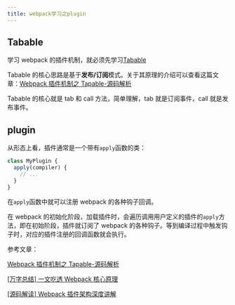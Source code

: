 ```yaml
---
title: webpack学习之plugin
---
```


## Tabable

学习 webpack 的插件机制，就必须先学习[Tabable](https://github.com/webpack/tapable)

Tabable 的核心思路是基于**发布/订阅**模式。关于其原理的介绍可以查看这篇文章：[Webpack 插件机制之 Tapable-源码解析](https://juejin.cn/post/6844904004435050503)

Tabable 的核心就是 tab 和 call 方法，简单理解，tab 就是订阅事件，call 就是发布事件。

## plugin

从形态上看，插件通常是一个带有`apply`函数的类：

```js
class MyPlugin {
  apply(compiler) {
    // ...
  }
}
```

在`apply`函数中就可以注册 webpack 的各种钩子回调。

在 webpack 的初始化阶段，加载插件时，会遍历调用用户定义的插件的`apply`方法，即在初始阶段，插件就订阅了 webpack 的各种钩子。等到编译过程中触发钩子时，对应的插件注册的回调函数就会执行。

参考文章：

[Webpack 插件机制之 Tapable-源码解析](https://juejin.cn/post/6844904004435050503)

[[万字总结] 一文吃透 Webpack 核心原理](https://mp.weixin.qq.com/s/SbJNbSVzSPSKBe2YStn2Zw)

[[源码解读] Webpack 插件架构深度讲解](https://mp.weixin.qq.com/s/tXkGx6Ckt9ucT2o8tNM-8w)
